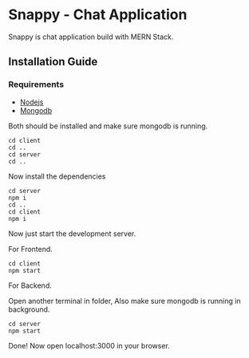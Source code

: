 # Snappy - Chat Application

Snappy is chat application build with MERN Stack.

## Installation Guide

### Requirements

- [Nodejs](https://nodejs.org/en/download)
- [Mongodb](https://www.mongodb.com/docs/manual/administration/install-community/)

Both should be installed and make sure mongodb is running.

```shell
cd client
cd ..
cd server
cd ..
```

Now install the dependencies

```shell
cd server
npm i
cd ..
cd client
npm i
```

Now just start the development server.

For Frontend.

```shell
cd client
npm start
```

For Backend.

Open another terminal in folder, Also make sure mongodb is running in background.

```shell
cd server
npm start
```

Done! Now open localhost:3000 in your browser.
